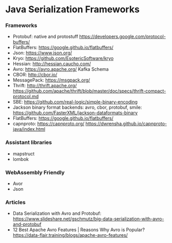 Java Serialization Frameworks
==============================

### Frameworks

* Protobuf: native and protostuff  https://developers.google.com/protocol-buffers/
* FlatBuffers: https://google.github.io/flatbuffers/
* Json: https://www.json.org/
* Kryo: https://github.com/EsotericSoftware/kryo
* Hessian: http://hessian.caucho.com/
* Avro: https://avro.apache.org/     Kafka Schema
* CBOR: http://cbor.io/
* MessagePack: https://msgpack.org/
* Thrift: http://thrift.apache.org/ https://github.com/apache/thrift/blob/master/doc/specs/thrift-compact-protocol.md
* SBE: https://github.com/real-logic/simple-binary-encoding
* Jackson binary format backends: avro, cbor, protobuf, smile: https://github.com/FasterXML/jackson-dataformats-binary
* FlatBuffers: https://google.github.io/flatbuffers/
* capnproto: https://capnproto.org/   https://dwrensha.github.io/capnproto-java/index.html

### Assistant libraries

* mapstruct
* lombok

### WebAssembly Friendly

* Avor
* Json

### Articles

* Data Serialization with Avro and Protobuf: https://www.slideshare.net/gschmutz/big-data-serialization-with-avro-and-protobuf
* 12 Best Apache Avro Features | Reasons Why Avro is Popular? https://data-flair.training/blogs/apache-avro-features/
